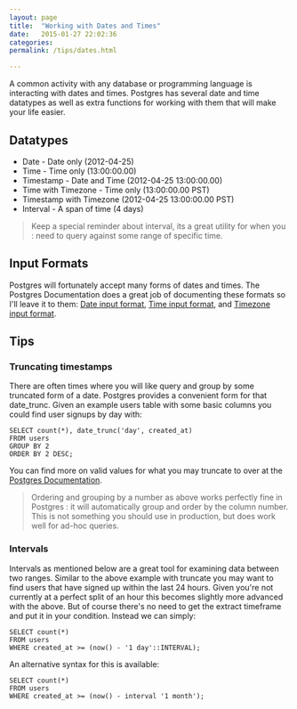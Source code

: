 ```yaml
---
layout: page
title:  "Working with Dates and Times"
date:   2015-01-27 22:02:36
categories:
permalink: /tips/dates.html

---
```


A common activity with any database or programming language is interacting with dates and times. Postgres has several date and time datatypes as well as extra functions for working with them that will make your life easier.

Datatypes
---------

-   Date - Date only (2012-04-25)
-   Time - Time only (13:00:00.00)
-   Timestamp - Date and Time (2012-04-25 13:00:00.00)
-   Time with Timezone - Time only (13:00:00.00 PST)
-   Timestamp with Timezone (2012-04-25 13:00:00.00 PST)
-   Interval - A span of time (4 days)

> Keep a special reminder about interval, its a great utility for when you
> :   need to query against some range of specific time.
>

Input Formats
-------------

Postgres will fortunately accept many forms of dates and times. The Postgres Documentation does a great job of documenting these formats so I'll leave it to them: [Date input format](http://www.postgresql.org/docs/9.1/static/datatype-datetime.html#DATATYPE-DATETIME-DATE-TABLE), [Time input format](http://www.postgresql.org/docs/9.1/static/datatype-datetime.html#DATATYPE-DATETIME-TIME-TABLE), and [Timezone input format](http://www.postgresql.org/docs/9.1/static/datatype-datetime.html#DATATYPE-TIMEZONE-TABLE).

Tips
----

### Truncating timestamps

There are often times where you will like query and group by some truncated form of a date. Postgres provides a convenient form for that date_trunc. Given an example users table with some basic columns you could find user signups by day with:

    SELECT count(*), date_trunc('day', created_at)
    FROM users
    GROUP BY 2
    ORDER BY 2 DESC;


You can find more on valid values for what you may truncate to over at the [Postgres Documentation](http://www.postgresql.org/docs/8.1/static/functions-datetime.html#FUNCTIONS-DATETIME-TRUNC).

> Ordering and grouping by a number as above works perfectly fine in Postgres
> :   it will automatically group and order by the column number. This
>     is not something you should use in production, but does work well
>     for ad-hoc queries.
>

### Intervals

Intervals as mentioned below are a great tool for examining data between two ranges. Similar to the above example with truncate you may want to find users that have signed up within the last 24 hours. Given you're not currently at a perfect split of an hour this becomes slightly more
advanced with the above. But of course there's no need to get the extract timeframe and put it in your condition. Instead we can simply:

    SELECT count(*)
    FROM users
    WHERE created_at >= (now() - '1 day'::INTERVAL);


An alternative syntax for this is available:

    SELECT count(*)
    FROM users
    WHERE created_at >= (now() - interval '1 month');
